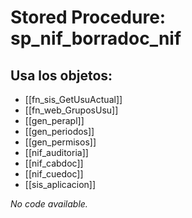 # Stored Procedure: sp_nif_borradoc_nif

## Usa los objetos:
- [[fn_sis_GetUsuActual]]
- [[fn_web_GruposUsu]]
- [[gen_perapl]]
- [[gen_periodos]]
- [[gen_permisos]]
- [[nif_auditoria]]
- [[nif_cabdoc]]
- [[nif_cuedoc]]
- [[sis_aplicacion]]

*No code available.*
